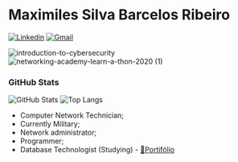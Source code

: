 # Maximiles Silva Barcelos Ribeiro

[![Linkedin](https://img.shields.io/badge/LinkedIn-blue?style=for-the-badge&logo=Linkedin)](https://www.linkedin.com/in/maxx-barcelos-aaa106b2)
[![Gmail](https://img.shields.io/badge/-Gmail-c14438?style=for-the-badge&logo=Gmail&logoColor=white&link=mailto:maxx.sbr@gmail.com)](mailto:maxx.sbr@gmail.com)

![introduction-to-cybersecurity](https://user-images.githubusercontent.com/61763153/92508948-d1ea0f80-f1df-11ea-95ef-20538aa842c6.png)
![networking-academy-learn-a-thon-2020 (1)](https://user-images.githubusercontent.com/61763153/94621747-423bfc00-0287-11eb-8f1f-754cb2fc69a4.png)

### GitHub Stats
![GitHub Stats](https://github-readme-stats.vercel.app/api?username=MaXximiles&theme=transparent&bg_color=000&border_color=30A3DC&show_icons=true&icon_color=30A3DC&title_color=E94D5F&text_color=FFF)
![Top Langs](https://github-readme-stats-git-masterrstaa-rickstaa.vercel.app/api/top-langs/?username=MaXximiles&layout=compact&bg_color=000&border_color=30A3DC&title_color=E94D5F&text_color=FFF)

- Computer Network Technician;
- Currently Military;
- Network administrator;
- Programmer;
- Database Technologist (Studying) - [📖Portifólio](https://github.com/MaXximiles/Fatec)


<!--
*MaXximiles/MaXximiles* is a ✨ special ✨ repository because its `README.md` (this file) appears on your GitHub profile.

Here are some ideas to get you started:

- 🔭 I’m currently working on ...
- 🌱 I’m currently learning ...
- 👯 I’m looking to collaborate on ...
- 🤔 I’m looking for help with ...
- 💬 Ask me about ...
- 📫 How to reach me: ...
- 😄 Pronouns: ...
- ⚡ Fun fact: ...
-->
